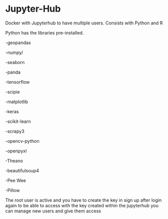 # Jupyter-Hub
Docker with Jupyterhub to have multiple users.
Consists with Python and R

Python has the libraries pre-installed.
  
  -geopandas
  
  -numpy/
  
  -seaborn
  
  -panda
  
  -tensorflow
  
  -scipie
  
  -matplotlib
  
  -keras
  
  -scikit-learn
  
  -scrapy3
  
  -opencv-python
  
  -openpyxl
  
  -Theano
  
  -beautifulsoup4
  
  -Pee Wee
  
  -Pillow

The root user is active and you have to create the key in sign up after login again to be able to access with the key created within the jupyterhub you can manage new users and give them access
